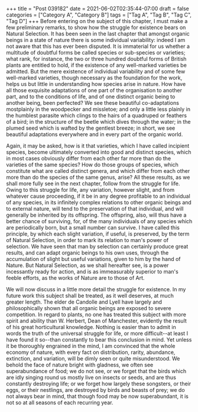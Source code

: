 +++
title = "Post 039182"
date = 2021-06-02T02:35:44-07:00
draft = false
categories = ["Category A", "Category B"]
tags = ["Tag A", "Tag B", "Tag C", "Tag D"]
+++
Before entering on the subject of this chapter, I must make a few preliminary remarks, to show how the struggle for existence bears on Natural Selection. It has been seen in the last chapter that amongst organic beings in a state of nature there is some individual variability: indeed I am not aware that this has ever been disputed. It is immaterial for us whether a multitude of doubtful forms be called species or sub-species or varieties; what rank, for instance, the two or three hundred doubtful forms of British plants are entitled to hold, if the existence of any well-marked varieties be admitted. But the mere existence of individual variability and of some few well-marked varieties, though necessary as the foundation for the work, helps us but little in understanding how species arise in nature. How have all those exquisite adaptations of one part of the organisation to another part, and to the conditions of life, and of one distinct organic being to another being, been perfected? We see these beautiful co-adaptations mostplainly in the woodpecker and missletoe; and only a little less plainly in the humblest parasite which clings to the hairs of a quadruped or feathers of a bird; in the structure of the beetle which dives through the water; in the plumed seed which is wafted by the gentlest breeze; in short, we see beautiful adaptations everywhere and in every part of the organic world.

Again, it may be asked, how is it that varieties, which I have called incipient species, become ultimately converted into good and distinct species, which in most cases obviously differ from each other far more than do the varieties of the same species? How do those groups of species, which constitute what are called distinct genera, and which differ from each other more than do the species of the same genus, arise? All these results, as we shall more fully see in the next chapter, follow from the struggle for life. Owing to this struggle for life, any variation, however slight, and from whatever cause proceeding, if it be in any degree profitable to an individual of any species, in its infinitely complex relations to other organic beings and to external nature, will tend to the preservation of that individual, and will generally be inherited by its offspring. The offspring, also, will thus have a better chance of surviving, for, of the many individuals of any species which are periodically born, but a small number can survive. I have called this principle, by which each slight variation, if useful, is preserved, by the term of Natural Selection, in order to mark its relation to man's power of selection. We have seen that man by selection can certainly produce great results, and can adapt organic beings to his own uses, through the accumulation of slight but useful variations, given to him by the hand of Nature. But Natural Selection, as we shall hereafter see, is a power incessantly ready for action, and is as immeasurably superior to man's feeble efforts, as the works of Nature are to those of Art.

We will now discuss in a little more detail the struggle for existence. In my future work this subject shall be treated, as it well deserves, at much greater length. The elder de Candolle and Lyell have largely and philosophically shown that all organic beings are exposed to severe competition. In regard to plants, no one has treated this subject with more spirit and ability than W. Herbert, Dean of Manchester, evidently the result of his great horticultural knowledge. Nothing is easier than to admit in words the truth of the universal struggle for life, or more difficult--at least I have found it so--than constantly to bear this conclusion in mind. Yet unless it be thoroughly engrained in the mind, I am convinced that the whole economy of nature, with every fact on distribution, rarity, abundance, extinction, and variation, will be dimly seen or quite misunderstood. We behold the face of nature bright with gladness, we often see superabundance of food; we do not see, or we forget that the birds which are idly singing round us mostly live on insects or seeds, and are thus constantly destroying life; or we forget how largely these songsters, or their eggs, or their nestlings, are destroyed by birds and beasts of prey; we do not always bear in mind, that though food may be now superabundant, it is not so at all seasons of each recurring year.
